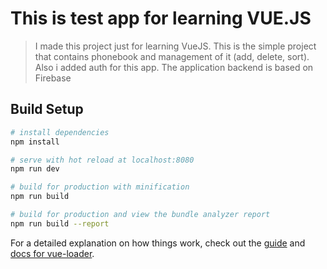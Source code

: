 # This is test app for learning VUE.JS

> I made this project just for learning VueJS. This is the simple project that contains phonebook and management of it (add, delete, sort). Also i added auth for this app. The application backend is based on Firebase

## Build Setup

``` bash
# install dependencies
npm install

# serve with hot reload at localhost:8080
npm run dev

# build for production with minification
npm run build

# build for production and view the bundle analyzer report
npm run build --report
```

For a detailed explanation on how things work, check out the [guide](http://vuejs-templates.github.io/webpack/) and [docs for vue-loader](http://vuejs.github.io/vue-loader).
